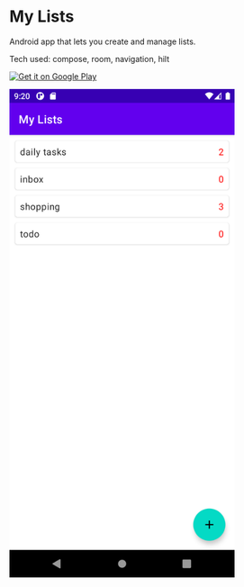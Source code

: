 # My Lists
Android app that lets you create and manage lists.

Tech used: compose, room, navigation, hilt

<a href='https://play.google.com/store/apps/details?id=xyz.tberghuis.mylists&pcampaignid=pcampaignidMKT-Other-global-all-co-prtnr-py-PartBadge-Mar2515-1'><img alt='Get it on Google Play' src='https://play.google.com/intl/en_us/badges/static/images/badges/en_badge_web_generic.png' width=200 /></a>

<img src="https://raw.githubusercontent.com/tberghuis/mylists/master/assets/screenshot-home.png" width="400" >
